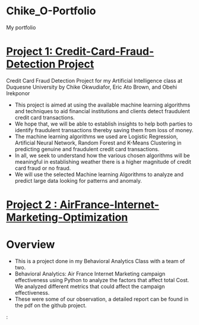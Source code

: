 # Chike_O-Portfolio
My portfolio
# [Project 1:  Credit-Card-Fraud-Detection Project](https://github.com/chikeokwudiafor/Credit-Card-Fraud-Detection)
Credit Card Fraud Detection Project for my Artificial Intelligence class at Duquesne University by Chike Okwudiafor, Eric Ato Brown, and Obehi Irekponor
* This project is aimed at using the available machine learning algorithms and techniques to aid financial institutions and clients detect fraudulent credit card transactions. 
* We hope that, we will be able to establish insights to help both parties to identify fraudulent transactions thereby saving them from loss of money.
* The machine learning algorithms we used are Logistic Regression, Artificial Neural Network, Random Forest and K-Means Clustering in predicting genuine and fraudulent credit card transactions.
* In all, we seek to understand how the various chosen algorithms will be meaningful in establishing weather there is a higher magnitude of credit card fraud or no fraud.
*  We will use the selected Machine learning Algorithms to analyze and predict large data looking for patterns and anomaly.



# [Project 2 : AirFrance-Internet-Marketing-Optimization](https://github.com/chikeokwudiafor/AirFrance-Internet-Marketing-Optimization-)
# Overview
* This is a project done in my Behavioral Analytics Class with a team of two.
* Behavioral Analytics: Air France Internet Marketing campaign effectiveness using Python to analyze the factors that affect total Cost. We analyzed different metrics that could affect the campaign effectiveness. 
* These were some of our observation, a detailed report can be found in the pdf on the github project.

:[](https://github.com/chikeokwudiafor/Chike_O-Portfolio/blob/main/images/project%202%20e.PNG)
